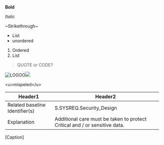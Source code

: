 **Bold**

*Italic*

~Strikethrough~

* List
* unordered

1. Ordered
2. List

> QUOTE or CODE?

![LOGOO](https://dev.azure.com/raboweb/_apis/GraphProfile/MemberAvatars/9ab2f275-ff56-44dc-b0d1-e3d0a56bc8cf?overrideDisplayName=Tribe%20Tech4Engineering&size=2)![](https://dev.azure.com/raboweb/_apis/GraphProfile/MemberAvatars/9ab2f275-ff56-44dc-b0d1-e3d0a56bc8cf?overrideDisplayName=Tribe%20Tech4Engineering&size=2)

\<u\>mispeled\</u\>

| Header1 | Header2 |
|--------------------------------|----------------------------------------------------------------------------|
| Related baseline Identifier(s) | S.SYSREQ.Security_Design |
| Explanation | Additional care must be taken to protect Critical and / or sensitive data. |
[Caption]
